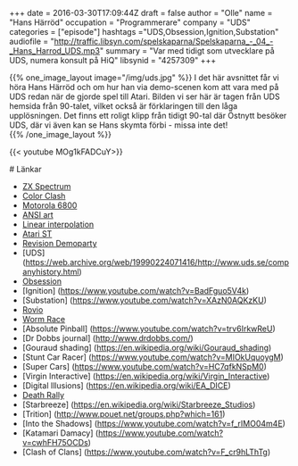 +++
date = 2016-03-30T17:09:44Z
draft = false
author = "Olle"
name = "Hans Härröd"
occupation = "Programmerare"
company = "UDS"
categories = ["episode"]
hashtags ="UDS,Obsession,Ignition,Substation"
audiofile = "http://traffic.libsyn.com/spelskaparna/Spelskaparna_-_04_-_Hans_Harrod_UDS.mp3"
summary = "Var med tidigt som utvecklare på UDS, numera konsult på HiQ"
libsynid = "4257309"
+++


{{% one_image_layout image="/img/uds.jpg" %}}
I det här avsnittet får vi höra Hans Härröd och om hur han via demo-scenen kom att vara med på UDS redan när de gjorde spel till Atari. Bilden vi ser här är tagen från UDS hemsida från 90-talet, vilket också är förklaringen till den låga upplösningen. Det finns ett roligt klipp från tidigt 90-tal där Östnytt besöker UDS, där vi även kan se Hans skymta förbi - missa inte det!  
{{% /one_image_layout %}}

<div style="margin-top: 1em; margin-bottom: 1em;">
{{< youtube MOg1kFADCuY>}}
</div>
# Länkar

* [ZX Spectrum](https://en.wikipedia.org/wiki/ZX_Spectrum)
* [Color Clash](https://en.wikipedia.org/wiki/Attribute_clash)
* [Motorola 6800](https://en.wikipedia.org/wiki/Motorola_6800)
* [ANSI art](https://en.wikipedia.org/wiki/ANSI_art)
* [Linear interpolation](https://en.wikipedia.org/wiki/Linear_interpolation)
* [Atari ST](https://en.wikipedia.org/wiki/Atari_ST)
* [Revision Demoparty](https://2016.revision-party.net/)
* [UDS] (https://web.archive.org/web/19990224071416/http://www.uds.se/companyhistory.html)
* [Obsession](https://www.youtube.com/watch?v=ts2HgbVn4cI)
* [Ignition] (https://www.youtube.com/watch?v=BadFguo5V4k)
* [Substation] (https://www.youtube.com/watch?v=XAzN0AQKzKU)
* [Rovio](http://www.rovio.com/)
* [Worm Race](https://www.youtube.com/watch?v=Mfy8zlg94FU)
* [Absolute Pinball] (https://www.youtube.com/watch?v=trv6IrkwReU)
* [Dr Dobbs journal] (http://www.drdobbs.com/)
* [Gouraud shading] (https://en.wikipedia.org/wiki/Gouraud_shading)
* [Stunt Car Racer] (https://www.youtube.com/watch?v=MIOkUquoygM)
* [Super Cars] (https://www.youtube.com/watch?v=HC7qfkNSpM0)
* [Virgin Interactive] (https://en.wikipedia.org/wiki/Virgin_Interactive)
* [Digital Illusions] (https://en.wikipedia.org/wiki/EA_DICE)
* [Death Rally](https://www.youtube.com/watch?v=qdGters14Ps)
* [Starbreeze] (https://en.wikipedia.org/wiki/Starbreeze_Studios)
* [Trition] (http://www.pouet.net/groups.php?which=161)
* [Into the Shadows] (https://www.youtube.com/watch?v=f_rIMO04m4E)
* [Katamari Damacy] (https://www.youtube.com/watch?v=cwhFH75OCDs)
* [Clash of Clans] (https://www.youtube.com/watch?v=F_cr9hLThTg)

